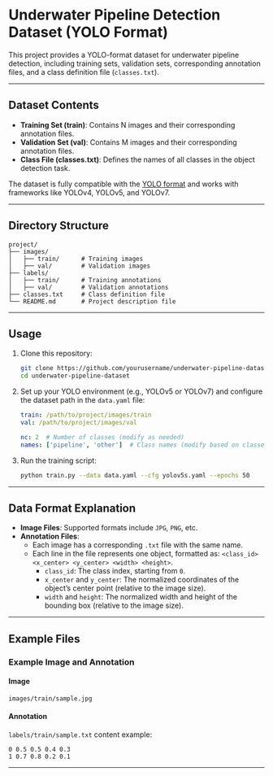 # Underwater Pipeline Detection Dataset (YOLO Format)

This project provides a YOLO-format dataset for underwater pipeline detection, including training sets, validation sets, corresponding annotation files, and a class definition file (`classes.txt`).

---

## Dataset Contents

- **Training Set (train)**: Contains N images and their corresponding annotation files.
- **Validation Set (val)**: Contains M images and their corresponding annotation files.
- **Class File (classes.txt)**: Defines the names of all classes in the object detection task.

The dataset is fully compatible with the [YOLO format](https://github.com/ultralytics/yolov5/wiki/Train-Custom-Data) and works with frameworks like YOLOv4, YOLOv5, and YOLOv7.

---

## Directory Structure

```
project/
├── images/
│   ├── train/      # Training images
│   ├── val/        # Validation images
├── labels/
│   ├── train/      # Training annotations
│   ├── val/        # Validation annotations
├── classes.txt     # Class definition file
└── README.md       # Project description file
```

---

## Usage

1. Clone this repository:

   ```bash
   git clone https://github.com/yourusername/underwater-pipeline-dataset.git
   cd underwater-pipeline-dataset
   ```

2. Set up your YOLO environment (e.g., YOLOv5 or YOLOv7) and configure the dataset path in the `data.yaml` file:

   ```yaml
   train: /path/to/project/images/train
   val: /path/to/project/images/val

   nc: 2  # Number of classes (modify as needed)
   names: ['pipeline', 'other']  # Class names (modify based on classes.txt)
   ```

3. Run the training script:

   ```bash
   python train.py --data data.yaml --cfg yolov5s.yaml --epochs 50
   ```

---

## Data Format Explanation

- **Image Files**: Supported formats include `JPG`, `PNG`, etc.
- **Annotation Files**:
  - Each image has a corresponding `.txt` file with the same name.
  - Each line in the file represents one object, formatted as: `<class_id> <x_center> <y_center> <width> <height>`.
    - `class_id`: The class index, starting from `0`.
    - `x_center` and `y_center`: The normalized coordinates of the object’s center point (relative to the image size).
    - `width` and `height`: The normalized width and height of the bounding box (relative to the image size).

---

## Example Files

### Example Image and Annotation

#### Image

`images/train/sample.jpg`

#### Annotation

`labels/train/sample.txt` content example:

```
0 0.5 0.5 0.4 0.3
1 0.7 0.8 0.2 0.1
```

---



